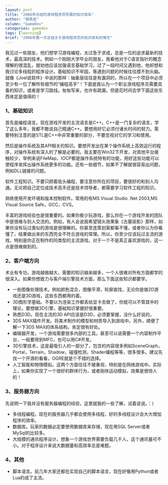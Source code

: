 ```yaml
---
layout: post
title: "2006年总结的游戏程序员所需的知识体系"
author: "房燕良"
column: "GameDev"
categories: gamedev
tags: [learning]
brief: "2006年第一次总结关于游戏程序员的知识体系的博文"
---
```


我见过一些朋友，他们想学习游戏编程，太过急于求成，总是一位的追求最新的技术，最高深的技术。例如一个刚刚大学毕业的朋友，我看他对于C语言指针的概念理解的很混乱，就劝他应该加强语言基础学习，过了一段时间又遇到他，他却想和我讨论多线程的程序设计。基础知识不牢固，等遇到问题的时候往往摸不到头脑。就像《Joel说软件》中说的那样：抽象层往往是有漏洞的，所以在一个项目中必须至少有一位了解所有细节的“编程高手”！下面是我认为一个职业游戏程序员需要具备的知识，或者是学习路线。匆匆写来，也许有疏漏，但是花时间去学下面这些东西肯定是值得的！  

### 1、基础知识

首先是编程语言。现在游戏开发的主流语言是C++。C++是一门复杂的语言，学了这么多年，我都不敢说自己精通C++。要想用好它必须付诸长时间的努力。需要特别注意的是STL是C++中非常重要的部分，不要忽视对它的学习和使用。  

然后是操作系统及其API相关的知识。要想开发出在某个操作系统上高效运行的程序，对操作系统有深入的了解是必要的。我主要在Win32下开发，对其他平台接触较少，举例来说FileMap，IOCP都是操作系统特有的功能，用好这些功能可以使程序发挥出操作系统更多的功能。还有一些细节，如果不了解就很容易出问题，例如DLL链接的问题。  
 
软件工程知识。不要只顾着低头编程，要注意你所在的项目，要很好的和别人沟通。无论把自己定位成技术高手还是技术领导者，都需要学习软件工程的知识。  

熟练使用开发环境和版本控制软件。常用的有MS Visual Studio .Net 2003,MS Visual Source Safe，GCC，CVS。  
 
丰富的游戏经验也是很重要的。如果你极少玩游戏，那么你在一个游戏开发的团队中是很难与别人交流的。例如，有人会说我希望镜头效果象《古墓丽影》那样，如果你没有玩过类似的游戏是很理解的。你甚至连策划案都看不懂，或者你认为你看懂了，结果做出来的东西完全不符合游戏的常理。所以，你至少应该玩过主流的游戏，特别是你正在制作的同类型的主流游戏。对于一个不是真正喜欢游戏的，这一点是很难做到的。  

### 2、客户端方向

术业有专功，游戏越做越大，需要的知识越来越多，一个人很难对所有方面都学的很深入。如果你想致力与客户端引擎技术方面，那么下面这些知识都要学。  

* 一些图像处理技术。例如颜色混合，图像平滑，轮廓查找，无论你是做2D游戏还是3D游戏，这些东西都用的着。  
* 3D图形学基础。不要以为渲染工作都丢给显卡去做了，你就可以不管其中的理论，要想做3D引擎，基础知识掌握好很重要。
* 熟悉D3D。现在主流的3D API应该是D3D，必须要掌握，没什么好说的。
* 3DS MAX插件开发。将美术制作的模型和材质导入到游戏中。另外，顺便了解一下3DS MAX的体系结构，肯定很有好处。
* 编辑器开发，一个游戏需要很多内部的工具。甚至可以说需要一个内容制作平台，一般要用到MFC，也可以用C#开发。
* 3D引擎技术，这是最吸引人的一部分了，包含的内容很多例如SceneGraph，Portal，Terrain，Shadow，碰撞检测，Shader编程等等，很多很多。建议先找一个开源的看看，OGRE就是个不错的选择。
* 人工智能和物理模拟。这两个方面往往不被重视，特别是在网络游戏中。实际上，如果你实现了一个很好的群体行为，或者刚体运动模拟，效果是很惊人的！
 
### 3、服务器方向

先说明一下我并没有服务器编程的经验，这里就我的一些了解，试着说说。：）

* 多线程编程。现在的服务器几乎都会使用多线程，好的多线程设计会大大增加程序的效率。
* 数据库。玩家的数据必定要使用数据库来存储，现在用SQL Server或者MySql的比较多。
* 大规模的通讯程序设计。想象一个游戏世界需要负载几千人，这个通讯量可不小。对于程序设计来说大数据量和高效率总是难题。

### 4、其他

* 脚本语言。前几年大家还都在实现自己的脚本语言，现在好像用Python或者Lua的成了主流。